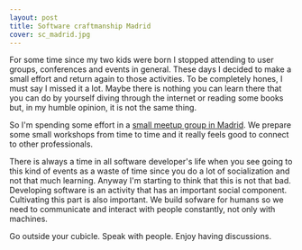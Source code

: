 ```yaml
---
layout: post
title: Software craftmanship Madrid
cover: sc_madrid.jpg
---
```


For some time since my two kids were born I stopped attending to user groups, conferences
and events in general. These days I decided to make a small effort and return again to
those activities. To be completely hones, I must say I missed it a lot. Maybe there is nothing you can
learn there that you can do by yourself diving through the internet or reading some books
but, in my humble opinion, it is not the same thing.

So I'm spending some effort in a [small meetup group in Madrid](http://www.meetup.com/madswcraft). We
prepare some small workshops from time to time and it really feels good to connect to other
professionals.

There is always a time in all software developer's life when you see going to this kind
of events as a waste of time since you do a lot of socialization and not that much learning.
Anyway I'm starting to think that this is not that bad. Developing software is an activity
that has an important social component. Cultivating this part is also important. We build
sofware for humans so we need to communicate and interact with people constantly, not only
with machines.

Go outside your cubicle. Speak with people. Enjoy having discussions.
